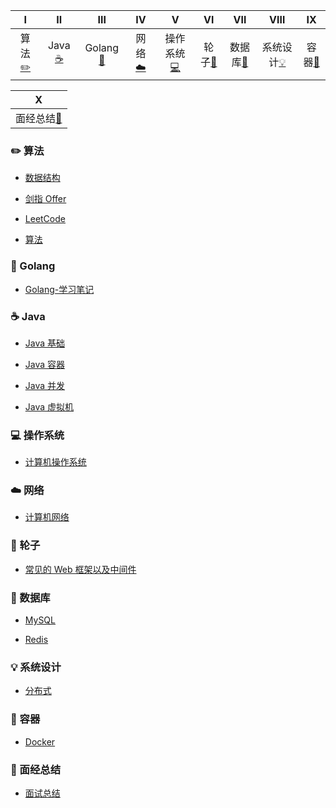 | Ⅰ | Ⅱ | Ⅲ | Ⅳ | Ⅴ | Ⅵ | Ⅶ | Ⅷ | Ⅸ |
| :--------: | :---------: | :---------: | :---------: |:---------: |:---------: |:---------: |:---------: |:---------: |
| 算法[:pencil2:](#pencil2-算法) | Java [:coffee:](#coffee-Java) | Golang [:goat:](#goat-Golang) | 网络[:cloud:](#cloud-网络) | 操作系统[:computer:](#computer-操作系统) | 轮子[:wrench:](#wrench-轮子) | 数据库[:floppy_disk:](#floppy_disk-数据库) | 系统设计[:bulb:](#bulb-系统设计) |容器[:whale:](#whale-容器) |

<!-- | Ⅰ | Ⅱ | Ⅲ | Ⅳ | Ⅴ | Ⅵ | Ⅶ | Ⅷ | Ⅸ | Ⅹ | -->
| Ⅹ |
| :--------: |
| 面经总结[:book:](#book-面经总结) |

### :pencil2: 算法
- [数据结构](https://github.com/MinheZ/Notes/blob/master/note/algorithm/数据结构.md)

- [剑指 Offer](https://github.com/MinheZ/Notes/blob/master/note/algorithm/剑指Offer.md)

- [LeetCode](https://github.com/MinheZ/Notes/blob/master/note/algorithm/LeetCode.md)

- [算法](https://github.com/MinheZ/Notes/blob/master/note/algorithm/算法.md)

### :goat: Golang
- [Golang-学习笔记](https://github.com/MinheZ/Notes/blob/master/note/golang/Golang-学习笔记.md)

### :coffee: Java
- [Java 基础](https://github.com/MinheZ/Notes/blob/master/note/java/Java基础.md)

- [Java 容器](https://github.com/MinheZ/Notes/blob/master/note/java/Java容器.md)

- [Java 并发](https://github.com/MinheZ/Notes/blob/master/note/java/Java并发.md)

- [Java 虚拟机](https://github.com/MinheZ/Notes/blob/master/note/java/Java虚拟机.md)

### :computer: 操作系统
- [计算机操作系统](https://github.com/MinheZ/Notes/blob/master/note/计算机操作系统.md)

### :cloud: 网络
- [计算机网络](https://github.com/MinheZ/Notes/blob/master/note/计算机网络.md)

### :wrench: 轮子

- [常见的 Web 框架以及中间件](https://github.com/MinheZ/Notes/blob/master/note/常见的Web框架以及中间件.md)

### :floppy_disk: 数据库
- [MySQL](https://github.com/MinheZ/Notes/blob/master/note/database/MySQL.md)

- [Redis](https://github.com/MinheZ/Notes/blob/master/note/database/Redis.md)

### :bulb: 系统设计
- [分布式](https://github.com/MinheZ/Notes/blob/master/note/分布式.md)

### :whale: 容器
- [Docker](https://github.com/MinheZ/Notes/blob/master/note/container/docker.md)

### :book: 面经总结
- [面试总结](https://github.com/MinheZ/Notes/blob/master/note/面试总结.md)
